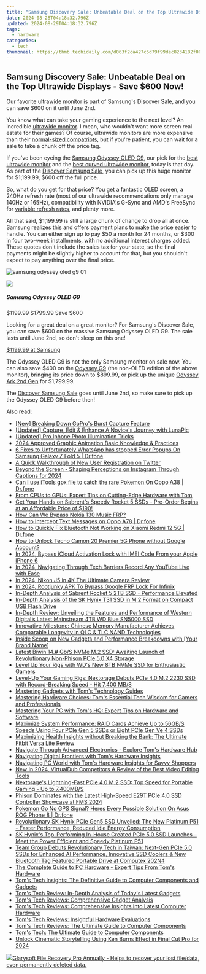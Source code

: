 ```yaml
---
title: "Samsung Discovery Sale: Unbeatable Deal on the Top Ultrawide Displays - Save $600 Now!"
date: 2024-08-28T04:18:32.796Z
updated: 2024-08-29T04:18:32.796Z
tags:
  - hardware
categories:
  - tech
thumbnail: https://thmb.techidaily.com/d063f2ca427c5d79f99dec8234182f00aa398e1a002cdcbe4fddf542d8d4ff20.jpg
---
```


## Samsung Discovery Sale: Unbeatable Deal on the Top Ultrawide Displays - Save $600 Now!

Our favorite ultrawide monitor is part of Samsung's Discover Sale, and you can save $600 on it until June 2nd.

 You know what can take your gaming experience to the next level? An incredible [ultrawide monitor](https://fox-friendly.techidaily.com/new-handheld-panorama-peacekeeper-360-stabilizer-for-2024/). I mean, who wouldn't want more screen real estate for their games? Of course, ultrawide monitors are more expensive than their [normal-sized compatriots](https://techno-recovery.techidaily.com/ensuring-device-compatibility-a-how-to-for-backing-up-drivers-in-windows-1110/), but if you're patient, you can wait for a sale to take a chunk off the price tag.

 If you've been eyeing the [Samsung Odyssey OLED G9](https://shop-links.co/link/?exclusive=1&publisher_slug=itechdaily19598&url=https%3A%2F%2Fwww.samsung.com%2Fus%2Fcomputing%2Fmonitors%2Fgaming%2F49-odyssey-oled-g95sc-dqhd-neo-quantum-processor-pro-0-03ms-240hz-curved-smart-gaming-monitor-ls49cg954snxza%2F), our pick for the [best ultrawide monitor](https://fox-friendly.techidaily.com/new-handheld-panorama-peacekeeper-360-stabilizer-for-2024/) and the [best curved ultrawide monitor](https://instagram-videos.techidaily.com/in-2024-crafting-moments-instagrams-highlight-and-download-insights/), today is that day. As part of the [Discover Samsung Sale](https://shop-links.co/link/?exclusive=1&publisher_slug=itechdaily19598&url=https%3A%2F%2Fwww.samsung.com%2Fus%2Fshop%2Fall-deals%2F), you can pick up this huge monitor for $1,199.99, $600 off the full price.

 So, what do you get for that price? You get a fantastic OLED screen, a 240Hz refresh rate (most of our ultrawide recommendations only manage 140Hz or 165Hz), compatibility with NVIDIA's G-Sync and AMD's FreeSync for [variable refresh rates](https://iphone-location.techidaily.com/how-to-change-your-location-on-apple-iphone-13-pro-drfone-by-drfone-virtual-ios/), and plenty more.

 All that said, $1,199.99 is still a large chunk of change to drop all at once. Samsung realizes this and offers payment plans to make the price easier to handle. You can either sign up to pay $50 a month for 24 months, or $300 in four two-week installments, with no additional interest charges added. These quotes don't include the sales tax for your state, so the final payments might be slightly higher to account for that, but you shouldn't expect to pay anything over the final price.

![samsung odyssey oled g9 01](https://static1.howtogeekimages.com/wordpress/wp-content/uploads/2024/01/samsung-odyssey-oled-g9-01.png) 

![](https://static1.howtogeekimages.com/wordpresshttps://static0.howtogeekimages.com/wordpress/wp-content/uploads/2024/01/htg-best-of-2024-1.png) 

#####  Samsung Odyssey OLED G9

$1199.99 $1799.99 Save $600 

Looking for a great deal on a great monitor? For Samsung's Discover Sale, you can save $600 on the massive Samsung Odyssey OLED G9\. The sale lasts until June 2nd, so don't sleep on this one!

[$1199.99 at Samsung](https://shop-links.co/link/?exclusive=1&publisher_slug=itechdaily19598&url=https%3A%2F%2Fwww.samsung.com%2Fus%2Fcomputing%2Fmonitors%2Fgaming%2F49-odyssey-oled-g95sc-dqhd-neo-quantum-processor-pro-0-03ms-240hz-curved-smart-gaming-monitor-ls49cg954snxza%2F) 

 The Odyssey OLED G9 is not the only Samsung monitor on sale now. You can also save $400 on the [Odyssey G9](https://shop-links.co/link/?exclusive=1&publisher_slug=itechdaily19598&url=https%3A%2F%2Fwww.samsung.com%2Fus%2Fcomputing%2Fmonitors%2Fgaming%2F49-odyssey-g9-dqhd-240hz-1ms-gtg-displayhdr-1000-gaming-monitor-ls49cg954enxza%2F) (the non-OLED edition of the above monitor), bringing its price down to $899.99, or pick up the unique [Odyssey Ark 2nd Gen](https://shop-links.co/link/?exclusive=1&publisher_slug=itechdaily19598&url=https%3A%2F%2Fwww.samsung.com%2Fus%2Fcomputing%2Fmonitors%2Fgaming%2F55-odyssey-ark-2nd-gen-4k-uhd-165hz-1ms-quantum-mini-led-curved-gaming-screen-ls55cg970nnxgo%2F) for $1,799.99.

 The [Discover Samsung Sale](https://shop-links.co/link/?exclusive=1&publisher_slug=itechdaily19598&url=https%3A%2F%2Fwww.samsung.com%2Fus%2Fshop%2Fall-deals%2F) goes until June 2nd, so make sure to pick up the Odyssey OLED G9 before then!

<ins class="adsbygoogle"
     style="display:block"
     data-ad-format="autorelaxed"
     data-ad-client="ca-pub-7571918770474297"
     data-ad-slot="1223367746"></ins>



<ins class="adsbygoogle"
     style="display:block"
     data-ad-client="ca-pub-7571918770474297"
     data-ad-slot="8358498916"
     data-ad-format="auto"
     data-full-width-responsive="true"></ins>

<span class="atpl-alsoreadstyle">Also read:</span>
<div><ul>
<li><a href="https://extra-information.techidaily.com/new-breaking-down-gopros-burst-capture-feature/"><u>[New] Breaking Down GoPro's Burst Capture Feature</u></a></li>
<li><a href="https://extra-information.techidaily.com/updated-capture-edit-and-enhance-a-novices-journey-with-lunapic/"><u>[Updated] Capture, Edit & Enhance  A Novice's Journey with LunaPic</u></a></li>
<li><a href="https://extra-approaches.techidaily.com/updated-pro-iphone-photo-illumination-tricks/"><u>[Updated] Pro Iphone Photo Illumination Tricks</u></a></li>
<li><a href="https://some-knowledge.techidaily.com/2024-approved-graphic-animation-basic-knowledge-and-practices/"><u>2024 Approved  Graphic Animation  Basic Knowledge & Practices</u></a></li>
<li><a href="https://howto.techidaily.com/6-fixes-to-unfortunately-whatsapp-has-stopped-error-popups-on-samsung-galaxy-z-fold-5-drfone-by-drfone-fix-android-problems-fix-android-problems/"><u>6 Fixes to Unfortunately WhatsApp has stopped Error Popups On Samsung Galaxy Z Fold 5 | Dr.fone</u></a></li>
<li><a href="https://twitter-videos.techidaily.com/a-quick-walkthrough-of-new-user-registration-on-twitter/"><u>A Quick Walkthrough of New User Registration on Twitter</u></a></li>
<li><a href="https://instagram-videos.techidaily.com/beyond-the-screen-shaping-perceptions-on-instagram-through-captions-for-2024/"><u>Beyond the Screen - Shaping Perceptions on Instagram Through Captions for 2024</u></a></li>
<li><a href="https://android-pokemon-go.techidaily.com/can-i-use-itools-gpx-file-to-catch-the-rare-pokemon-on-oppo-a38-drfone-by-drfone-virtual-android/"><u>Can I use iTools gpx file to catch the rare Pokemon On Oppo A38 | Dr.fone</u></a></li>
<li><a href="https://hardware-reviews.techidaily.com/from-cpus-to-gpus-expert-tips-on-cutting-edge-hardware-with-tom/"><u>From CPUs to GPUs: Expert Tips on Cutting-Edge Hardware with Tom</u></a></li>
<li><a href="https://hardware-reviews.techidaily.com/get-your-hands-on-sabrents-speedy-rocket-5-ssds-pre-order-begins-at-an-affordable-price-of-190/"><u>Get Your Hands on Sabrent's Speedy Rocket 5 SSDs - Pre-Order Begins at an Affordable Price of $190!</u></a></li>
<li><a href="https://android-frp.techidaily.com/how-can-we-bypass-nokia-130-music-frp-by-drfone-android/"><u>How Can We Bypass Nokia 130 Music FRP?</u></a></li>
<li><a href="https://android-location-track.techidaily.com/how-to-intercept-text-messages-on-oppo-a78-drfone-by-drfone-virtual-android/"><u>How to Intercept Text Messages on Oppo A78 | Dr.fone</u></a></li>
<li><a href="https://fix-guide.techidaily.com/how-to-quickly-fix-bluetooth-not-working-on-xiaomi-redmi-12-5g-drfone-by-drfone-fix-android-problems-fix-android-problems/"><u>How to Quickly Fix Bluetooth Not Working on Xiaomi Redmi 12 5G | Dr.fone</u></a></li>
<li><a href="https://unlock-android.techidaily.com/how-to-unlock-tecno-camon-20-premier-5g-phone-without-google-account-by-drfone-android/"><u>How to Unlock Tecno Camon 20 Premier 5G Phone without Google Account?</u></a></li>
<li><a href="https://activate-lock.techidaily.com/in-2024-bypass-icloud-activation-lock-with-imei-code-from-your-apple-iphone-6-by-drfone-ios/"><u>In 2024, Bypass iCloud Activation Lock with IMEI Code From your Apple iPhone 6</u></a></li>
<li><a href="https://desktop-recording.techidaily.com/in-2024-navigating-through-tech-barriers-record-any-youtube-live-with-ease/"><u>In 2024, Navigating Through Tech Barriers  Record Any YouTube Live with Ease</u></a></li>
<li><a href="https://extra-support.techidaily.com/in-2024-nikon-j5-in-4k-the-ultimate-camera-review/"><u>In 2024, Nikon J5 in 4K  The Ultimate Camera Review</u></a></li>
<li><a href="https://unlock-android.techidaily.com/in-2024-rootjunky-apk-to-bypass-google-frp-lock-for-infinix-by-drfone-android/"><u>In 2024, Rootjunky APK To Bypass Google FRP Lock For Infinix</u></a></li>
<li><a href="https://hardware-reviews.techidaily.com/in-depth-analysis-of-sabrent-rocket-5-2tb-ssd-performance-elevated/"><u>In-Depth Analysis of Sabrent Rocket 5 2TB SSD - Performance Elevated</u></a></li>
<li><a href="https://hardware-reviews.techidaily.com/in-depth-analysis-of-the-sk-hynix-t31-ssd-in-m2-format-on-compact-usb-flash-drive/"><u>In-Depth Analysis of the SK Hynix T31 SSD in M.2 Format on Compact USB Flash Drive</u></a></li>
<li><a href="https://hardware-reviews.techidaily.com/in-depth-review-unveiling-the-features-and-performance-of-western-digitals-latest-mainstream-4tb-wd-blue-sn5000-ssd/"><u>In-Depth Review: Unveiling the Features and Performance of Western Digital’s Latest Mainstream 4TB WD Blue SN5000 SSD</u></a></li>
<li><a href="https://hardware-reviews.techidaily.com/innovative-milestone-chinese-memory-manufacturer-achieves-comparable-longevity-in-qlc-and-tlc-nand-technologies/"><u>Innovative Milestone: Chinese Memory Manufacturer Achieves Comparable Longevity in QLC & TLC NAND Technologies</u></a></li>
<li><a href="https://hardware-reviews.techidaily.com/inside-scoop-on-new-gadgets-and-performance-breakdowns-with-your-brand-name/"><u>Inside Scoop on New Gadgets and Performance Breakdowns with [Your Brand Name]</u></a></li>
<li><a href="https://hardware-reviews.techidaily.com/latest-biwin-14-gbs-nvme-m2-ssd-awaiting-launch-of-revolutionary-non-phison-pcie-50-x4-storage/"><u>Latest Biwin 14.# Gb/S NVMe M.2 SSD: Awaiting Launch of Revolutionary Non-Phison PCIe 5.0 X4 Storage</u></a></li>
<li><a href="https://hardware-reviews.techidaily.com/level-up-your-rigs-with-wds-new-8tb-nvme-ssd-for-enthusiastic-gamers/"><u>Level Up Your Rigs with WD's New 8TB NVMe SSD for Enthusiastic Gamers</u></a></li>
<li><a href="https://hardware-reviews.techidaily.com/level-up-your-gaming-rigs-nextorage-debuts-pcie-40-m2-2230-ssd-with-record-breaking-speed-hit-7400-mbs/"><u>Level-Up Your Gaming Rigs: Nextorage Debuts PCIe 4.0 M.2 2230 SSD with Record-Breaking Speed - Hit 7,400 MB/S</u></a></li>
<li><a href="https://hardware-reviews.techidaily.com/mastering-gadgets-with-toms-technology-guides/"><u>Mastering Gadgets with Tom's Technology Guides</u></a></li>
<li><a href="https://hardware-reviews.techidaily.com/mastering-hardware-choices-toms-essential-tech-wisdom-for-gamers-and-professionals/"><u>Mastering Hardware Choices: Tom's Essential Tech Wisdom for Gamers and Professionals</u></a></li>
<li><a href="https://hardware-reviews.techidaily.com/mastering-your-pc-with-toms-hq-expert-tips-on-hardware-and-software/"><u>Mastering Your PC with Tom's HQ: Expert Tips on Hardware and Software</u></a></li>
<li><a href="https://hardware-reviews.techidaily.com/maximize-system-performance-raid-cards-achieve-up-to-56gbs-speeds-using-four-pcie-gen-5-ssds-or-eight-pcie-gen-ve-4-ssds/"><u>Maximize System Performance: RAID Cards Achieve Up to 56GB/S Speeds Using Four PCIe Gen 5 SSDs or Eight PCIe Gen Ve 4 SSDs</u></a></li>
<li><a href="https://buynow-reviews.techidaily.com/maximizing-health-insights-without-breaking-the-bank-the-ultimate-fitbit-versa-lite-review/"><u>Maximizing Health Insights without Breaking the Bank: The Ultimate Fitbit Versa Lite Review</u></a></li>
<li><a href="https://hardware-reviews.techidaily.com/navigate-through-advanced-electronics-explore-toms-hardware-hub/"><u>Navigate Through Advanced Electronics - Explore Tom's Hardware Hub</u></a></li>
<li><a href="https://hardware-reviews.techidaily.com/navigating-digital-frontiers-with-toms-hardware-insights-t17238642572173/"><u>Navigating Digital Frontiers with Tom's Hardware Insights</u></a></li>
<li><a href="https://hardware-reviews.techidaily.com/navigating-pc-world-with-toms-hardware-insights-for-savvy-shoppers/"><u>Navigating PC World with Tom's Hardware Insights for Savvy Shoppers</u></a></li>
<li><a href="https://video-ai-editor.techidaily.com/new-in-2024-virtualdub-competitors-a-review-of-the-best-video-editing-tools/"><u>New In 2024, VirtualDub Competitors A Review of the Best Video Editing Tools</u></a></li>
<li><a href="https://hardware-reviews.techidaily.com/nextorages-lightning-fast-pcie-40-m2-ssd-top-speed-for-portable-gaming-up-to-7400mbs/"><u>Nextorage's Lightning-Fast PCIe 4.0 M.2 SSD: Top Speed for Portable Gaming - Up to 7,400MB/S</u></a></li>
<li><a href="https://hardware-reviews.techidaily.com/phison-dominates-with-the-latest-high-speed-e29t-pcie-40-ssd-controller-showcase-at-fms-2024/"><u>Phison Dominates with the Latest High-Speed E29T PCIe 4.0 SSD Controller Showcase at FMS 2024</u></a></li>
<li><a href="https://android-pokemon-go.techidaily.com/pokemon-go-no-gps-signal-heres-every-possible-solution-on-asus-rog-phone-8-drfone-by-drfone-virtual-android/"><u>Pokemon Go No GPS Signal? Heres Every Possible Solution On Asus ROG Phone 8 | Dr.fone</u></a></li>
<li><a href="https://hardware-reviews.techidaily.com/revolutionary-sk-hynix-pcie-gen5-ssd-unveiled-the-new-platinum-p51-faster-performance-reduced-idle-energy-consumption/"><u>Revolutionary SK Hynix PCIe Gen5 SSD Unveiled: The New Platinum P51 - Faster Performance, Reduced Idle Energy Consumption</u></a></li>
<li><a href="https://hardware-reviews.techidaily.com/sk-hynixs-top-performing-in-house-created-pcie-50-ssd-launches-meet-the-power-efficient-and-speedy-platinum-p51/"><u>SK Hynix's Top-Performing In-House Created PCIe 5.0 SSD Launches – Meet the Power Efficient and Speedy Platinum P51</u></a></li>
<li><a href="https://hardware-reviews.techidaily.com/team-group-debuts-revolutionary-tech-in-taiwan-next-gen-pcie-50-ssds-for-enhanced-ai-performance-innovative-ssd-coolers-and-new-bluetooth-tag-featured-porta3/"><u>Team Group Debuts Revolutionary Tech in Taiwan: Next-Gen PCIe 5.0 SSDs for Enhanced AI Performance, Innovative SSD Coolers & New Bluetooth Tag Featured Portable Drive at Computex 202N4</u></a></li>
<li><a href="https://hardware-reviews.techidaily.com/the-complete-guide-to-pc-hardware-expert-tips-from-toms-hardware/"><u>The Complete Guide to PC Hardware - Expert Tips From Tom's Hardware</u></a></li>
<li><a href="https://hardware-reviews.techidaily.com/toms-tech-insights-the-definitive-guide-to-computer-components-and-gadgets/"><u>Tom's Tech Insights: The Definitive Guide to Computer Components and Gadgets</u></a></li>
<li><a href="https://hardware-reviews.techidaily.com/toms-tech-review-in-depth-analysis-of-todays-latest-gadgets/"><u>Tom's Tech Review: In-Depth Analysis of Today's Latest Gadgets</u></a></li>
<li><a href="https://hardware-reviews.techidaily.com/toms-tech-reviews-comprehensive-gadget-analysis-t17238642572196/"><u>Tom's Tech Reviews: Comprehensive Gadget Analysis</u></a></li>
<li><a href="https://hardware-reviews.techidaily.com/toms-tech-reviews-comprehensive-insights-into-latest-computer-hardware/"><u>Tom's Tech Reviews: Comprehensive Insights Into Latest Computer Hardware</u></a></li>
<li><a href="https://hardware-reviews.techidaily.com/toms-tech-reviews-insightful-hardware-evaluations/"><u>Tom's Tech Reviews: Insightful Hardware Evaluations</u></a></li>
<li><a href="https://hardware-reviews.techidaily.com/toms-tech-reviews-the-ultimate-guide-to-computer-components-t17238642572184/"><u>Tom's Tech Reviews: The Ultimate Guide to Computer Components</u></a></li>
<li><a href="https://hardware-reviews.techidaily.com/toms-tech-the-ultimate-guide-to-computer-components/"><u>Tom's Tech: The Ultimate Guide to Computer Components</u></a></li>
<li><a href="https://ai-driven-video-production.techidaily.com/unlock-cinematic-storytelling-using-ken-burns-effect-in-final-cut-pro-for-2024/"><u>Unlock Cinematic Storytelling Using Ken Burns Effect in Final Cut Pro for 2024</u></a></li>
</ul></div>

<!-- affiliate ads begin -->
<a href="https://order.glarysoft.com/order/checkout.php?PRODS=35504869&QTY=1&AFFILIATE=108875&CART=1"><img src="https://secure.avangate.com/images/merchant/6734fa703f6633ab896eecbdfad8953a/products/1_FR-200-1.png" border="0">Glarysoft File Recovery Pro Annually -  Helps to recover your lost file/data, even permanently deleted data. 
</a>
<!-- affiliate ads end -->